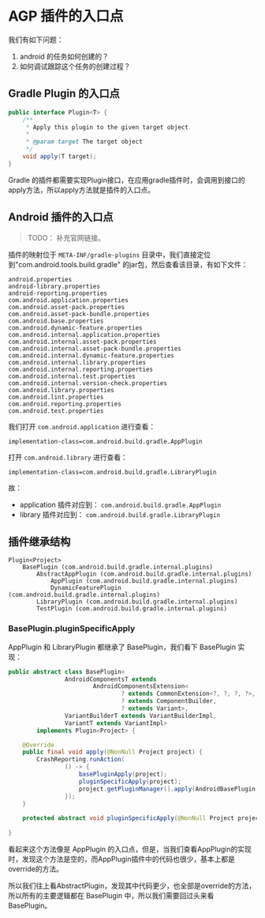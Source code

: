 # AGP 插件的入口点

我们有如下问题：
1. android 的任务如何创建的？
2. 如何调试跟踪这个任务的创建过程？

## Gradle Plugin 的入口点
```JAVA
public interface Plugin<T> {
    /**
     * Apply this plugin to the given target object.
     *
     * @param target The target object
     */
    void apply(T target);
}
```
Gradle 的插件都需要实现Plugin接口，在应用gradle插件时，会调用到接口的apply方法，所以apply方法就是插件的入口点。

## Android 插件的入口点
> TODO： 补充官网链接。 

插件的映射位于 `META-INF/gradle-plugins` 目录中，我们直接定位到"com.android.tools.build.gradle" 的jar包，然后查看该目录，有如下文件：
```SHELL
android.properties
android-library.properties
android-reporting.properties
com.android.application.properties
com.android.asset-pack.properties
com.android.asset-pack-bundle.properties
com.android.base.properties
com.android.dynamic-feature.properties
com.android.internal.application.properties
com.android.internal.asset-pack.properties
com.android.internal.asset-pack-bundle.properties
com.android.internal.dynamic-feature.properties
com.android.internal.library.properties
com.android.internal.reporting.properties
com.android.internal.test.properties
com.android.internal.version-check.properties
com.android.library.properties
com.android.lint.properties
com.android.reporting.properties
com.android.test.properties
```
我们打开 `com.android.application` 进行查看：
```properties
implementation-class=com.android.build.gradle.AppPlugin
```
打开 `com.android.library` 进行查看：
```properties
implementation-class=com.android.build.gradle.LibraryPlugin
```
故：
- application 插件对应到： `com.android.build.gradle.AppPlugin`
- library 插件对应到： `com.android.build.gradle.LibraryPlugin`

## 插件继承结构
```shell
Plugin<Project> 
    BasePlugin (com.android.build.gradle.internal.plugins)
        AbstractAppPlugin (com.android.build.gradle.internal.plugins)
            AppPlugin (com.android.build.gradle.internal.plugins)
            DynamicFeaturePlugin (com.android.build.gradle.internal.plugins)
        LibraryPlugin (com.android.build.gradle.internal.plugins)
        TestPlugin (com.android.build.gradle.internal.plugins)
```

### BasePlugin.pluginSpecificApply
AppPlugin 和 LibraryPlugin 都继承了 BasePlugin，我们看下 BasePlugin 实现：
```java
public abstract class BasePlugin<
                AndroidComponentsT extends
                        AndroidComponentsExtension<
                                ? extends CommonExtension<?, ?, ?, ?>,
                                ? extends ComponentBuilder,
                                ? extends Variant>,
                VariantBuilderT extends VariantBuilderImpl,
                VariantT extends VariantImpl>
        implements Plugin<Project> {

    @Override
    public final void apply(@NonNull Project project) {
        CrashReporting.runAction(
                () -> {
                    basePluginApply(project);
                    pluginSpecificApply(project);
                    project.getPluginManager().apply(AndroidBasePlugin.class);
                });
    }
    
    protected abstract void pluginSpecificApply(@NonNull Project project);
    
}
```
看起来这个方法像是 AppPlugin 的入口点，但是，当我们查看AppPlugin的实现时，发现这个方法是空的，而AppPlugin插件中的代码也很少，基本上都是override的方法。

所以我们往上看AbstractPlugin，发现其中代码更少，也全部是override的方法，所以所有的主要逻辑都在 BasePlugin 中，所以我们需要回过头来看 BasePlugin。

